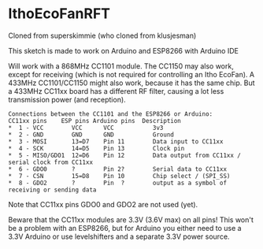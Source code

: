 # IthoEcoFanRFT
Cloned from superskimmie (who cloned from klusjesman)

This sketch is made to work on Arduino and ESP8266 with Arduino IDE

Will work with a 868MHz CC1101 module.
The CC1150 may also work, except for receiving (which is not required for controlling an Itho EcoFan).
A 433MHz CC1101/CC1150 might also work, because it has the same chip. But a 433MHz CC11xx board has a different RF filter, causing a lot less transmission power (and reception).
```
Connections between the CC1101 and the ESP8266 or Arduino:
CC11xx pins    ESP pins Arduino pins  Description
*  1 - VCC        VCC      VCC           3v3
*  2 - GND        GND      GND           Ground
*  3 - MOSI       13=D7    Pin 11        Data input to CC11xx
*  4 - SCK        14=D5    Pin 13        Clock pin
*  5 - MISO/GDO1  12=D6    Pin 12        Data output from CC11xx / serial clock from CC11xx
*  6 - GDO0       ?        Pin 2?        Serial data to CC11xx
*  7 - CSN        15=D8    Pin 10        Chip select / (SPI_SS)
*  8 - GDO2       ?        Pin  ?        output as a symbol of receiving or sending data
```
Note that CC11xx pins GDO0 and GDO2 are not used (yet).

Beware that the CC11xx modules are 3.3V (3.6V max) on all pins!
This won't be a problem with an ESP8266, but for Arduino you either need to use a 3.3V Arduino or use levelshifters and a separate 3.3V power source.
